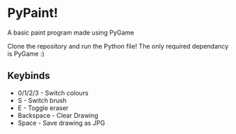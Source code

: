 # PyPaint!

A basic paint program made using PyGame

Clone the repository and run the Python file!
The only required dependancy is PyGame :)

## Keybinds

- 0/1/2/3 - Switch colours
- S - Switch brush
- E - Toggle eraser
- Backspace - Clear Drawing
- Space - Save drawing as JPG
